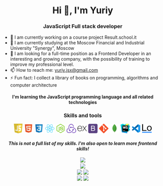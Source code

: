 <h1 align="center"> Hi 👋, I'm Yuriy</h1>

<h3 align="center"> JavaScript Full stack developer</h3>


- 🔭 I am currently working on a course project Result.school.it
- 🌱 I am currently studying at the Moscow Financial and Industrial University "Synergy", Moscow
- 👯 I am looking for a full-time position as a Frontend Developer in an interesting and growing company, 
with the possibility of training to improve my professional level.
- 📫 How to reach me: yuriy.jsx@gmail.com
- ⚡ Fun fact: I collect a library of books on programming, algorithms and computer architecture

<h4 align="center">  I'm learning the JavaScript programming language and all related technologies</h4>

<h3 align="center">Skills and tools</h3>

<div align="center">
<img height="30" alt="JavaScript" title="JavaScript" src="https://github.com/Yupiter78/Yupiter78/blob/main/assets/javascript-seeklogo.com.svg" />
<img height="30" alt="HTML5" title="HTML5" src="https://github.com/Yupiter78/Yupiter78/blob/main/assets/file_type_html_icon_130541.svg" />
<img height="30" alt="CSS3" title="CSS3" src="https://github.com/Yupiter78/Yupiter78/blob/main/assets/file_type_css_icon_130661.svg" />
<img height="30" alt="React" title="React" src="https://github.com/Yupiter78/Yupiter78/blob/main/assets/react_original_logo_icon_146374.svg" />
<img height="30" alt="NodeJS" title="NodeJS" src="https://github.com/Yupiter78/Yupiter78/blob/main/assets/nodejs_plain_logo_icon_146409.svg" />
<img height="30" alt="Redux" title="Redux" src="https://github.com/Yupiter78/Yupiter78/blob/main/assets/redux_original_logo_icon_146365.svg" />
<img height="30" alt="ExpressJS" title="ExpressJS" src="https://github.com/Yupiter78/Yupiter78/blob/main/assets/express_original_logo_icon_146527.svg" />
<img height="30" alt="Bootstrap" title="Bootstrap" src="https://github.com/Yupiter78/Yupiter78/blob/main/assets/bootstrap_plain_logo_icon_146619.svg" />
<img height="30" alt="Git" title="Git" src="https://github.com/Yupiter78/Yupiter78/blob/main/assets/git_plain_logo_icon_146507.svg" />
<img height="30" alt="MongoDB" title="MongoDB" src="https://github.com/Yupiter78/Yupiter78/blob/main/assets/mongodb_original_logo_icon_146424.svg" />
<img height="30" alt="WebStorm" title="WebStorm" src="https://github.com/Yupiter78/Yupiter78/blob/main/assets/webstorm-icon.svg" />
<img height="30" alt="VSCode" title="VSCode" src="https://github.com/Yupiter78/Yupiter78/blob/main/assets/file_type_vscode_icon_130084.svg" />
<img height="30" alt="Lodash" title="Lodash" src="https://github.com/Yupiter78/Yupiter78/blob/main/assets/lodash_logo_icon_168120.svg" />
</div>


<h4 align="center">
<em>This is not a full list of my skills. I'm also open to learn more frontend skills!</em>
</h4>


<div align="center">
<img src="https://github-readme-stats.vercel.app/api?username=Yupiter78&hide=stars,issues&show_icons=true&theme=merko&bg_color=fdf6e3">
</div>


<div align="center">
<img src="https://github-profile-summary-cards.vercel.app/api/cards/profile-details?username=Yupiter78&theme=solarized">
</div>


<div align="center">
<img src="https://github-profile-summary-cards.vercel.app/api/cards/most-commit-language?username=Yupiter78&theme=solarized"/>
<img src="https://github-profile-summary-cards.vercel.app/api/cards/repos-per-language?username=Yupiter78&theme=solarized"/>
</div>

<div align="center">
<img src="https://github-profile-summary-cards.vercel.app/api/cards/stats?username=Yupiter78&theme=solarized"/>
<img src="https://github-profile-summary-cards.vercel.app/api/cards/productive-time?username=Yupiter78&theme=solarized"/>
</div>